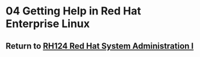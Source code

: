 # 04 Getting Help in Red Hat Enterprise Linux

## Return to [RH124 Red Hat System Administration I](/rh124_red_hat_system_administration_i/README.md)
